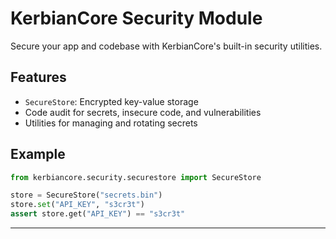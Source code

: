 # KerbianCore Security Module

Secure your app and codebase with KerbianCore's built-in security utilities.

## Features

- `SecureStore`: Encrypted key-value storage
- Code audit for secrets, insecure code, and vulnerabilities
- Utilities for managing and rotating secrets

## Example

```python
from kerbiancore.security.securestore import SecureStore

store = SecureStore("secrets.bin")
store.set("API_KEY", "s3cr3t")
assert store.get("API_KEY") == "s3cr3t"
```

---